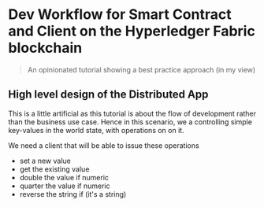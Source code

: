 # Dev Workflow for Smart Contract and Client on the Hyperledger Fabric blockchain
> An opinionated tutorial showing a best practice approach  (in my view)


## High level design of the Distributed App
This is a little artificial as this tutorial is about the flow of development rather than the business use case. 
Hence in this scenario, we a controlling simple key-values in the world state, with operations on on it. 

We need a client that will be able to issue these operations

- set a new value
- get the existing value
- double the value if numeric
- quarter the value if numeric
- reverse the string if (it's a string)

## 

